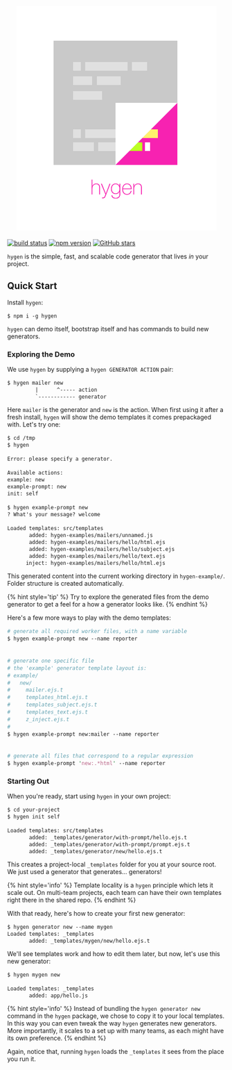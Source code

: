 <h3 align="center">
  <img src="./images/hygen.png" alt="hygen logo" width=461 />
</h3>


[![build status](https://img.shields.io/travis/jondot/hygen/master.svg)](https://travis-ci.org/jondot/hygen)
[![npm version](https://img.shields.io/npm/v/hygen.svg)](https://www.npmjs.com/package/hygen)
[![GitHub stars](https://img.shields.io/github/stars/jondot/hygen.svg?style=social&label=Stars)](https://github.com/jondot/hygen)

`hygen` is the simple, fast, and scalable code generator that lives _in_ your project.
## Quick Start

Install `hygen`:

```
$ npm i -g hygen
```

`hygen` can demo itself, bootstrap itself and has commands to build new generators.

### Exploring the Demo

We use `hygen` by supplying a `hygen GENERATOR ACTION` pair:

```
$ hygen mailer new
         |      ^----- action
         `------------ generator
```

Here `mailer` is the generator and `new` is the action.
When first using it after a fresh install, `hygen` will show the demo templates it comes prepackaged with. Let's try one:

```
$ cd /tmp
$ hygen

Error: please specify a generator.

Available actions:
example: new
example-prompt: new
init: self

$ hygen example-prompt new
? What's your message? welcome

Loaded templates: src/templates
       added: hygen-examples/mailers/unnamed.js
       added: hygen-examples/mailers/hello/html.ejs
       added: hygen-examples/mailers/hello/subject.ejs
       added: hygen-examples/mailers/hello/text.ejs
      inject: hygen-examples/mailers/hello/html.ejs
```

This generated content into the current working directory in `hygen-example/`. Folder structure is created automatically.

{% hint style='tip' %}
Try to explore the generated files from the demo generator to get a feel for a how a generator looks like.
{% endhint %}

Here's a few more ways to play with the demo templates:

```perl
# generate all required worker files, with a name variable
$ hygen example-prompt new --name reporter


# generate one specific file
# the 'example' generator template layout is:
# example/
#   new/
#     mailer.ejs.t  
#     templates_html.ejs.t
#     templates_subject.ejs.t  
#     templates_text.ejs.t  
#     z_inject.ejs.t
#
$ hygen example-prompt new:mailer --name reporter


# generate all files that correspond to a regular expression
$ hygen example-prompt 'new:.*html' --name reporter
```

### Starting Out

When you're ready, start using `hygen` in your own project:

```
$ cd your-project
$ hygen init self

Loaded templates: src/templates
       added: _templates/generator/with-prompt/hello.ejs.t
       added: _templates/generator/with-prompt/prompt.ejs.t
       added: _templates/generator/new/hello.ejs.t
```

This creates a project-local `_templates` folder for you at your source root. We just used a generator that generates... generators!

{% hint style='info' %}
Template locality is a `hygen` principle which lets it scale out. On multi-team projects, each team can have their own templates right there in the shared repo.
{% endhint %}

With that ready, here's how to create your first new generator:

```
$ hygen generator new --name mygen
Loaded templates: _templates
       added: _templates/mygen/new/hello.ejs.t
```

We'll see templates work and how to edit them later, but now, let's use this new generator:

```
$ hygen mygen new

Loaded templates: _templates
       added: app/hello.js
```

{% hint style='info' %}
Instead of bundling the `hygen generator new` command in the `hygen` package, we chose to copy it to your local templates. In this way you can even tweak the way `hygen` generates new generators. More importantly, it scales to a set up with many teams, as each might have its own preference.
{% endhint %}

Again, notice that, running `hygen` loads the `_templates` it sees from the place you run it.

